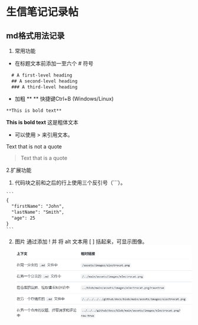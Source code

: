 # 生信笔记记录帖  

## md格式用法记录  

1. 常用功能
- 在标题文本前添加一至六个 # 符号
```
  # A first-level heading
  ## A second-level heading
  ### A third-level heading
```
- 加粗
** ** 快捷键Ctrl+B (Windows/Linux)  
```
**This is bold text**
```
**This is bold text**	这是粗体文本

- 可以使用 > 来引用文本。

Text that is not a quote

> Text that is a quote

2.扩展功能

  1. 代码块之前和之后的行上使用三个反引号（```）。
    
    ```
    {
      "firstName": "John",
      "lastName": "Smith",
      "age": 25
    }
    ```
  2. 图片
     通过添加 ! 并 将 alt 文本用 [ ] 括起来，可显示图像。
     ![png](234829.png)

